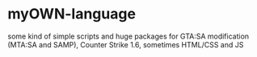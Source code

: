 # myOWN-language
some kind of simple scripts and huge packages for GTA:SA modification (MTA:SA and SAMP), Counter Strike 1.6, sometimes HTML/CSS and JS
